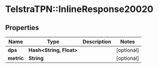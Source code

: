 # TelstraTPN::InlineResponse20020

## Properties
Name | Type | Description | Notes
------------ | ------------- | ------------- | -------------
**dps** | **Hash&lt;String, Float&gt;** |  | [optional] 
**metric** | **String** |  | [optional] 


